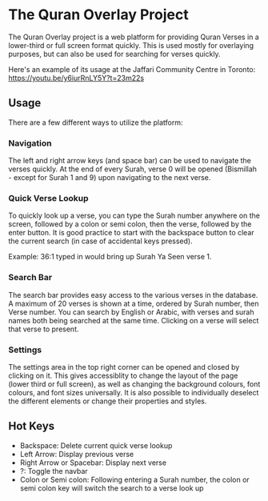 # The Quran Overlay Project
The Quran Overlay project is a web platform for providing Quran Verses in a lower-third or full screen format quickly. This is used mostly for overlaying purposes, but can also be used for searching for verses quickly.

Here's an example of its usage at the Jaffari Community Centre in Toronto: https://youtu.be/y6iurRnLY5Y?t=23m22s

## Usage
There are a few different ways to utilize the platform: 

### Navigation
The left and right arrow keys (and space bar) can be used to navigate the verses quickly. At the end of every Surah, verse 0 will be opened (Bismillah - except for Surah 1 and 9) upon navigating to the next verse. 

### Quick Verse Lookup
To quickly look up a verse, you can type the Surah number anywhere on the screen, followed by a colon or semi colon, then the verse, followed by the enter button. It is good practice to start with the backspace button to clear the current search (in case of accidental keys pressed). 

Example: 36:1 typed in would bring up Surah Ya Seen verse 1. 

### Search Bar
The search bar provides easy access to the various verses in the database. A maximum of 20 verses is shown at a time, ordered by Surah number, then Verse number. You can search by English or Arabic, with verses and surah names both being searched at the same time. Clicking on a verse will select that verse to present. 

### Settings
The settings area in the top right corner can be opened and closed by clicking on it. This gives accessiblity to change the layout of the page (lower third or full screen), as well as changing the background colours, font colours, and font sizes universally. It is also possible to individually deselect the different elements or change their properties and styles. 

## Hot Keys
* Backspace: Delete current quick verse lookup
* Left Arrow: Display previous verse
* Right Arrow or Spacebar: Display next verse
* ?: Toggle the navbar
* Colon or Semi colon: Following entering a Surah number, the colon or semi colon key will switch the search to a verse look up